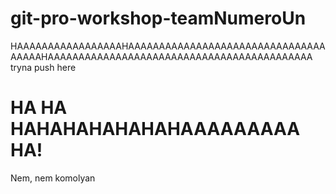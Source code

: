 # git-pro-workshop-teamNumeroUn
HAAAAAAAAAAAAAAAAAHAAAAAAAAAAAAAAAAAAAAAAAAAAAAAAAAAAAAAHAAAAAAAAAAAAAAAAAAAAAAAAAAAAAAAAAAAAAAAAAAA
tryna push here
<h1>HA HA HAHAHAHAHAHAHAAAAAAAAA HA!</h1>

<p>Nem, nem komolyan</p>